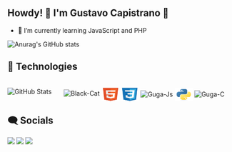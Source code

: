 ## Howdy! 🤠 I'm Gustavo Capistrano 👋

- 🌱 I’m currently learning JavaScript and PHP 

![Anurag's GitHub stats](https://github-readme-stats.vercel.app/api?username=GustavoCapis&show_icons=true&theme=synthwave)

## 🤖 Technologies

<div style="display: inline_block"><br>
  <img allign="right" alt="Black-Cat" height="75" width="75" src="https://images-wixmp-ed30a86b8c4ca887773594c2.wixmp.com/f/b605e675-8cb7-44b4-9bc3-273e437580ab/delenxl-aa3d72f9-7f20-48db-ab88-10014698b479.gif?token=eyJ0eXAiOiJKV1QiLCJhbGciOiJIUzI1NiJ9.eyJzdWIiOiJ1cm46YXBwOjdlMGQxODg5ODIyNjQzNzNhNWYwZDQxNWVhMGQyNmUwIiwiaXNzIjoidXJuOmFwcDo3ZTBkMTg4OTgyMjY0MzczYTVmMGQ0MTVlYTBkMjZlMCIsIm9iaiI6W1t7InBhdGgiOiJcL2ZcL2I2MDVlNjc1LThjYjctNDRiNC05YmMzLTI3M2U0Mzc1ODBhYlwvZGVsZW54bC1hYTNkNzJmOS03ZjIwLTQ4ZGItYWI4OC0xMDAxNDY5OGI0NzkuZ2lmIn1dXSwiYXVkIjpbInVybjpzZXJ2aWNlOmZpbGUuZG93bmxvYWQiXX0.QkJoBT-MMNB03BEKavyGSmmXLpJU2C45QHiUMoeIJEs">
  <img align="center" alt="Guga-HTML" height="30" width="40" src="https://raw.githubusercontent.com/devicons/devicon/master/icons/html5/html5-original.svg">
  <img align="center" alt="Guga-CSS" height="30" width="40" src="https://raw.githubusercontent.com/devicons/devicon/master/icons/css3/css3-original.svg">
  <img align="center" alt="Guga-Js" height="30" width="40" src="https://cdn.jsdelivr.net/gh/devicons/devicon@latest/icons/javascript/javascript-original.svg">
  <img align="center" alt="Guga-Python" height="30" width="40" src="https://raw.githubusercontent.com/devicons/devicon/master/icons/python/python-original.svg">
  <img align="center" alt="Guga-C" height="30" width="40" src="https://cdn.jsdelivr.net/gh/devicons/devicon@latest/icons/c/c-original.svg">
    <img 
      align="left" 
      alt="GitHub Stats" 
      width="25%" 
      src="https://github-readme-stats.vercel.app/api/top-langs/?username=GustavoCapis&theme=tokyonight&layout=compact&custom_title=Languages&langs_count=9" 
  >
</div>

## 🗨️ Socials

<div> 
  <a href="https://www.linkedin.com/in/gustavo-capistrano-249013335" target="_blank"><img src="https://img.shields.io/badge/-LinkedIn-%230077B5?style=for-the-badge&logo=linkedin&logoColor=white" target="_blank"></a> 
  <a href = "mailto:gustavo.capy@gmail.com"><img src="https://img.shields.io/badge/-Gmail-%23333?style=for-the-badge&logo=gmail&logoColor=white" target="_blank"></a>  
  <a href="https://instagram.com/gustavo_capistrano" target="_blank"><img src="https://img.shields.io/badge/-Instagram-%23E4405F?style=for-the-badge&logo=instagram&logoColor=white" target="_blank"></a>
</div>
